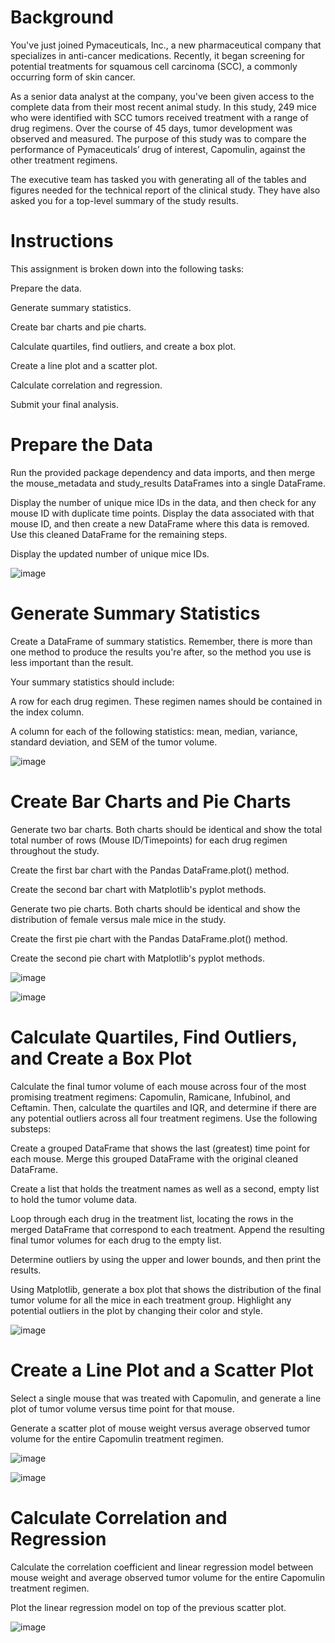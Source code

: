 # Background
You've just joined Pymaceuticals, Inc., a new pharmaceutical company that specializes in anti-cancer medications. Recently, it began screening for potential treatments for squamous cell carcinoma (SCC), a commonly occurring form of skin cancer.

As a senior data analyst at the company, you've been given access to the complete data from their most recent animal study. In this study, 249 mice who were identified with SCC tumors received treatment with a range of drug regimens. Over the course of 45 days, tumor development was observed and measured. The purpose of this study was to compare the performance of Pymaceuticals’ drug of interest, Capomulin, against the other treatment regimens.

The executive team has tasked you with generating all of the tables and figures needed for the technical report of the clinical study. They have also asked you for a top-level summary of the study results.


# Instructions
This assignment is broken down into the following tasks:

Prepare the data.

Generate summary statistics.

Create bar charts and pie charts.

Calculate quartiles, find outliers, and create a box plot.

Create a line plot and a scatter plot.

Calculate correlation and regression.

Submit your final analysis.

# Prepare the Data
Run the provided package dependency and data imports, and then merge the mouse_metadata and study_results DataFrames into a single DataFrame.

Display the number of unique mice IDs in the data, and then check for any mouse ID with duplicate time points. Display the data associated with that mouse ID, and then create a new DataFrame where this data is removed. Use this cleaned DataFrame for the remaining steps.

Display the updated number of unique mice IDs.

![image](https://github.com/seanrubin/data-visualization-challenge/assets/31460184/b15ad3a5-bcde-47e9-806f-20db8e27631e)


# Generate Summary Statistics
Create a DataFrame of summary statistics. Remember, there is more than one method to produce the results you're after, so the method you use is less important than the result.

Your summary statistics should include:

A row for each drug regimen. These regimen names should be contained in the index column.

A column for each of the following statistics: mean, median, variance, standard deviation, and SEM of the tumor volume.

![image](https://github.com/seanrubin/data-visualization-challenge/assets/31460184/fd040c81-fbe8-4641-b1a6-21d280760eca)


# Create Bar Charts and Pie Charts
Generate two bar charts. Both charts should be identical and show the total total number of rows (Mouse ID/Timepoints) for each drug regimen throughout the study.

Create the first bar chart with the Pandas DataFrame.plot() method.

Create the second bar chart with Matplotlib's pyplot methods.

Generate two pie charts. Both charts should be identical and show the distribution of female versus male mice in the study.

Create the first pie chart with the Pandas DataFrame.plot() method.

Create the second pie chart with Matplotlib's pyplot methods.

![image](https://github.com/seanrubin/data-visualization-challenge/assets/31460184/88f536b5-5845-43f3-818b-1da0485b5778)

![image](https://github.com/seanrubin/data-visualization-challenge/assets/31460184/ce24e088-91d5-40d7-810e-a50c5c3babf7)



# Calculate Quartiles, Find Outliers, and Create a Box Plot
Calculate the final tumor volume of each mouse across four of the most promising treatment regimens: Capomulin, Ramicane, Infubinol, and Ceftamin. Then, calculate the quartiles and IQR, and determine if there are any potential outliers across all four treatment regimens. Use the following substeps:

Create a grouped DataFrame that shows the last (greatest) time point for each mouse. Merge this grouped DataFrame with the original cleaned DataFrame.

Create a list that holds the treatment names as well as a second, empty list to hold the tumor volume data.

Loop through each drug in the treatment list, locating the rows in the merged DataFrame that correspond to each treatment. Append the resulting final tumor volumes for each drug to the empty list.

Determine outliers by using the upper and lower bounds, and then print the results.

Using Matplotlib, generate a box plot that shows the distribution of the final tumor volume for all the mice in each treatment group. Highlight any potential outliers in the plot by changing their color and style.

![image](https://github.com/seanrubin/data-visualization-challenge/assets/31460184/9cc08e7f-cf9e-46d0-bc21-2e0c09b2df41)


# Create a Line Plot and a Scatter Plot
Select a single mouse that was treated with Capomulin, and generate a line plot of tumor volume versus time point for that mouse.

Generate a scatter plot of mouse weight versus average observed tumor volume for the entire Capomulin treatment regimen.

![image](https://github.com/seanrubin/data-visualization-challenge/assets/31460184/b1eeeec7-197c-470e-ac1a-9b1d954d5234)

![image](https://github.com/seanrubin/data-visualization-challenge/assets/31460184/e5497842-0ebc-4ffc-989a-8990e9dcb52c)


# Calculate Correlation and Regression
Calculate the correlation coefficient and linear regression model between mouse weight and average observed tumor volume for the entire Capomulin treatment regimen.

Plot the linear regression model on top of the previous scatter plot.

![image](https://github.com/seanrubin/data-visualization-challenge/assets/31460184/54e56bf1-94db-426c-8e60-3c9166c99d74)
